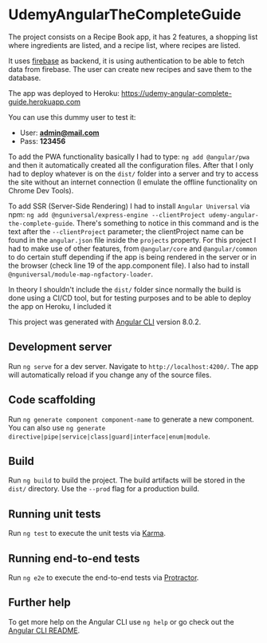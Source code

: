# UdemyAngularTheCompleteGuide

The project consists on a Recipe Book app, it has 2 features, a shopping list where ingredients are listed, and a recipe list, where recipes are listed.

It uses [firebase](https://firebase.google.com) as backend, it is using authentication to be able to fetch data from firebase.
The user can create new recipes and save them to the database.

The app was deployed to Heroku: https://udemy-angular-complete-guide.herokuapp.com

You can use this dummy user to test it:
- User: **admin@mail.com**
- Pass: **123456**

To add the PWA functionality basically I had to type: `ng add @angular/pwa` and then it automatically created all the configuration files. After that I only had to deploy whatever is on the `dist/` folder into a server and try to access the site without an internet connection (I emulate the offline functionality on Chrome Dev Tools).

To add SSR (Server-Side Rendering) I had to install `Angular Universal` via npm: `ng add @nguniversal/express-engine --clientProject udemy-angular-the-complete-guide`.
There's something to notice in this command and is the text after the `--clientProject` parameter; the clientProject name can be found in the `angular.json` file inside the `projects` property.
For this project I had to make use of other features, from `@angular/core` and `@angular/common` to do certain stuff depending if the app is being rendered in the server or in the browser (check line 19 of  the app.component file).
I also had to install `@nguniversal/module-map-ngfactory-loader`.

In theory I shouldn't include the `dist/` folder since normally the build is done using a CI/CD tool, but for testing purposes and to be able to deploy the app on Heroku, I included it


This project was generated with [Angular CLI](https://github.com/angular/angular-cli) version 8.0.2.

## Development server

Run `ng serve` for a dev server. Navigate to `http://localhost:4200/`. The app will automatically reload if you change any of the source files.

## Code scaffolding

Run `ng generate component component-name` to generate a new component. You can also use `ng generate directive|pipe|service|class|guard|interface|enum|module`.

## Build

Run `ng build` to build the project. The build artifacts will be stored in the `dist/` directory. Use the `--prod` flag for a production build.

## Running unit tests

Run `ng test` to execute the unit tests via [Karma](https://karma-runner.github.io).

## Running end-to-end tests

Run `ng e2e` to execute the end-to-end tests via [Protractor](http://www.protractortest.org/).

## Further help

To get more help on the Angular CLI use `ng help` or go check out the [Angular CLI README](https://github.com/angular/angular-cli/blob/master/README.md).
